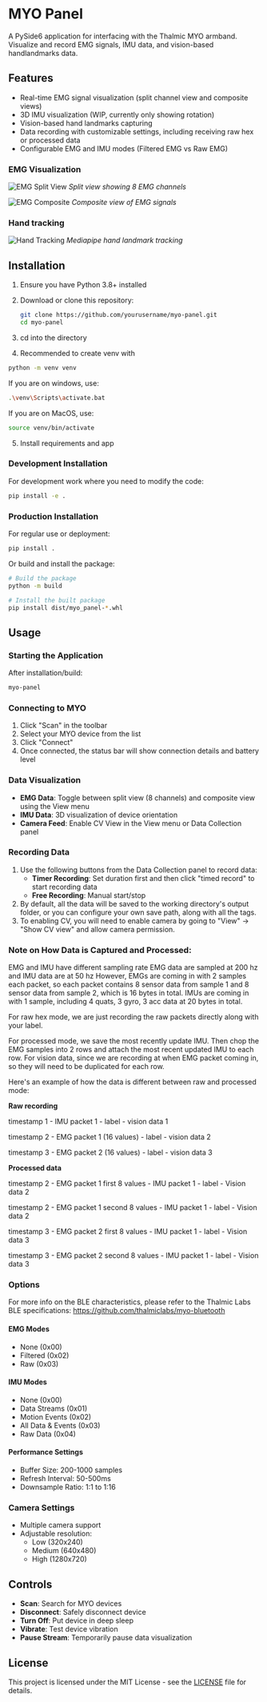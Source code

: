 # MYO Panel

A PySide6 application for interfacing with the Thalmic MYO armband. Visualize and record EMG signals, IMU data, and vision-based handlandmarks data.

## Features

- Real-time EMG signal visualization (split channel view and composite views)
- 3D IMU visualization (WIP, currently only showing rotation)
- Vision-based hand landmarks capturing 
- Data recording with customizable settings, including receiving raw hex or processed data
- Configurable EMG and IMU modes (Filtered EMG vs Raw EMG)

### EMG Visualization
![EMG Split View](docs/images/panel-01.jpeg)
*Split view showing 8 EMG channels*

![EMG Composite](docs/images/panel-02.jpeg)
*Composite view of EMG signals*

### Hand tracking
![Hand Tracking](docs/images/panel-03.jpeg)
*Mediapipe hand landmark tracking*

## Installation

1. Ensure you have Python 3.8+ installed
2. Download or clone this repository:
   ```bash
   git clone https://github.com/yourusername/myo-panel.git
   cd myo-panel
   ```
3. cd into the directory
   
5. Recommended to create venv with
```bash
python -m venv venv 
```

If you are on windows, use:
```bash
.\venv\Scripts\activate.bat
```

If you are on MacOS, use:
```bash
source venv/bin/activate
```

5. Install requirements and app
### Development Installation
For development work where you need to modify the code:
```bash
pip install -e .
```

### Production Installation
For regular use or deployment:
```bash
pip install .
```

Or build and install the package:
```bash
# Build the package
python -m build

# Install the built package
pip install dist/myo_panel-*.whl
```

## Usage

### Starting the Application

After installation/build:
```bash
myo-panel
```

### Connecting to MYO

1. Click "Scan" in the toolbar
2. Select your MYO device from the list
3. Click "Connect"
4. Once connected, the status bar will show connection details and battery level

### Data Visualization

- **EMG Data**: Toggle between split view (8 channels) and composite view using the View menu
- **IMU Data**: 3D visualization of device orientation
- **Camera Feed**: Enable CV View in the View menu or Data Collection panel

### Recording Data

1. Use the following buttons from the Data Collection panel to record data:
   - **Timer Recording**: Set duration first and then click "timed record" to start recording data
   - **Free Recording**: Manual start/stop
2. By default, all the data will be saved to the working directory's output folder, or you can configure your own save path, along with all the tags.
3. To enabling CV, you will need to enable camera by going to "View" -> "Show CV view" and allow camera permission.

### Note on How Data is Captured and Processed:

EMG and IMU have different sampling rate
EMG data are sampled at 200 hz and IMU data are at 50 hz
However, EMGs are coming in with 2 samples each packet, so each packet contains 8 sensor data from sample 1 and 8 sensor data from sample 2, which is 16 bytes in total.
IMUs are coming in with 1 sample, including 4 quats, 3 gyro, 3 acc data at 20 bytes in total. 

For raw hex mode, we are just recording the raw packets directly along with your label.

For processed mode, we save the most recently update IMU. Then chop the EMG samples into 2 rows and attach the most recent updated IMU to each row. For vision data, since we are recording at when EMG packet coming in, so they will need to be duplicated for each row. 

Here's an example of how the data is different between raw and processed mode:

**Raw recording**

timestamp 1 - IMU packet 1 - label - vision data 1

timestamp 2 - EMG packet 1 (16 values) - label - vision data 2

timestamp 3 - EMG packet 2 (16 values) - label - vision data 3

**Processed data**

timestamp 2 - EMG packet 1 first 8 values - IMU packet 1 - label - Vision data 2

timestamp 2 - EMG packet 1 second 8 values - IMU packet 1 - label - Vision data 2

timestamp 3 - EMG packet 2 first 8 values - IMU packet 1 - label - Vision data 3

timestamp 3 - EMG packet 2 second 8 values - IMU packet 1 - label - Vision data 3


### Options
For more info on the BLE characteristics, please refer to the Thalmic Labs BLE specifications: https://github.com/thalmiclabs/myo-bluetooth 

#### EMG Modes
- None (0x00)
- Filtered (0x02)
- Raw (0x03)

#### IMU Modes
- None (0x00)
- Data Streams (0x01)
- Motion Events (0x02)
- All Data & Events (0x03)
- Raw Data (0x04)

#### Performance Settings
- Buffer Size: 200-1000 samples
- Refresh Interval: 50-500ms
- Downsample Ratio: 1:1 to 1:16

### Camera Settings
- Multiple camera support
- Adjustable resolution:
  - Low (320x240)
  - Medium (640x480)
  - High (1280x720)

## Controls

- **Scan**: Search for MYO devices
- **Disconnect**: Safely disconnect device
- **Turn Off**: Put device in deep sleep
- **Vibrate**: Test device vibration
- **Pause Stream**: Temporarily pause data visualization

## License

This project is licensed under the MIT License - see the [LICENSE](LICENSE) file for details.

